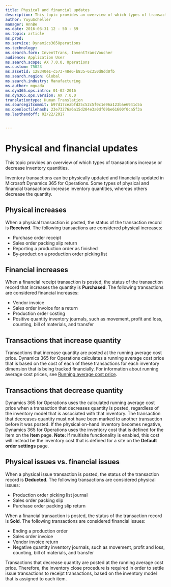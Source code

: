 ```yaml
---
title: Physical and financial updates
description: This topic provides an overview of which types of transactions increase or decrease inventory quantities.
author: YuyuScheller
manager: AnnBe
ms.date: 2016-03-31 12 - 50 - 59
ms.topic: article
ms.prod: 
ms.service: Dynamics365Operations
ms.technology: 
ms.search.form: InventTrans, InventTransVoucher
audience: Application User
ms.search.scope: AX 7.0.0, Operations
ms.custom: 75023
ms.assetid: 128340e1-c573-48e6-b835-6c350d8dd0fb
ms.search.region: Global
ms.search.industry: Manufacturing
ms.author: mguada
ms.dyn365.ops.intro: 01-02-2016
ms.dyn365.ops.version: AX 7.0.0
translationtype: Human Translation
ms.sourcegitcommit: b97d17ceabfd25c52c5f0c1e96a123bae6941c5a
ms.openlocfilehash: 23e73276a6a15d204e3a0df69be61600f0ca5f3a
ms.lasthandoff: 02/22/2017


---
```


# <a name="physical-and-financial-updates"></a>Physical and financial updates

This topic provides an overview of which types of transactions increase or decrease inventory quantities. 

Inventory transactions can be physically updated and financially updated in Microsoft Dynamics 365 for Operations. Some types of physical and financial transactions increase inventory quantities, whereas others decrease the quantity.

## <a name="physical-increases"></a>Physical increases
When a physical transaction is posted, the status of the transaction record is **Received**. The following transactions are considered physical increases:

-   Purchase order receipt
-   Sales order packing slip return
-   Reporting a production order as finished
-   By-product on a production order picking list

## <a name="financial-increases"></a>Financial increases
When a financial receipt transaction is posted, the status of the transaction record that increases the quantity is **Purchased**. The following transactions are considered financial increases:

-   Vendor invoice
-   Sales order invoice for a return
-   Production order costing
-   Positive quantity inventory journals, such as movement, profit and loss, counting, bill of materials, and transfer

## <a name="transactions-that-increase-quantity"></a>Transactions that increase quantity
Transactions that increase quantity are posted at the running average cost price. Dynamics 365 for Operations calculates a running average cost price that is based on the cost of each of these transactions for each inventory dimension that is being tracked financially. For information about running average cost prices, see [Running average cost price](running-average-cost-price.md).

## <a name="transactions-that-decrease-quantity"></a>Transactions that decrease quantity
Dynamics 365 for Operations uses the calculated running average cost price when a transaction that decreases quantity is posted, regardless of the inventory model that is associated with that inventory. The transaction that decreases quantity must not have been marked to another transaction before it was posted. If the physical on-hand inventory becomes negative, Dynamics 365 for Operations uses the inventory cost that is defined for the item on the **Item** page. **Note:** If multisite functionality is enabled, this cost will instead be the inventory cost that is defined for a site on the **Default order settings** page.

## <a name="physical-issues-vs-financial-issues"></a>Physical issues vs. financial issues
When a physical issue transaction is posted, the status of the transaction record is **Deducted**. The following transactions are considered physical issues:

-   Production order picking list journal
-   Sales order packing slip
-   Purchase order packing slip return

When a financial transaction is posted, the status of the transaction record is **Sold**. The following transactions are considered financial issues:

-   Ending a production order
-   Sales order invoice
-   Vendor invoice return
-   Negative quantity inventory journals, such as movement, profit and loss, counting, bill of materials, and transfer

Transactions that decrease quantity are posted at the running average cost price. Therefore, the inventory close procedure is required in order to settle issue transactions to receipt transactions, based on the inventory model that is assigned to each item.


